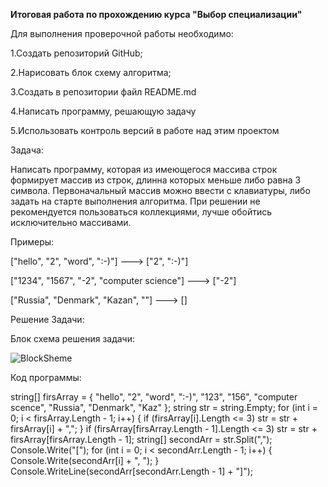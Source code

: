 **Итоговая работа по прохождению курса "Выбор специализации"**

Для выполнения проверочной работы необходимо:

1.Создать репозиторий GitHub;

2.Нарисовать блок схему алгоритма;

3.Создать в репозитории файл README.md

4.Написать программу, решающую задачу

5.Использовать контроль версий в работе над этим проектом

Задача:

Написать программу, которая из имеющегося массива строк формирует массив из строк, длинна которых меньше либо равна 3 символа. Первоначальный массив можно ввести с клавиатуры, либо задать на старте выполнения алгоритма. При решении не рекомендуется пользоваться коллекциями, лучше обойтись исключительно массивами.

Примеры:

["hello", "2", "word", ":-)"] ---> ["2", ":-)"]

["1234", "1567", "-2", "computer science"] ---> ["-2"]

["Russia", "Denmark", "Kazan", ""] ---> []


Решение Задачи:

Блок схема решения задачи:

![BlockSheme](https://user-images.githubusercontent.com/124388285/227772342-3c13adc8-9007-4490-989b-30fde7b48a25.jpg)


Код программы:

string[] firsArray = { "hello", "2", "word", ":-)", "123", "156", "computer scence", "Russia", "Denmark", "Kaz" };
string str = string.Empty;
for (int i = 0; i < firsArray.Length - 1; i++)
{
    if (firsArray[i].Length <= 3) str = str + firsArray[i] + ",";
}
if (firsArray[firsArray.Length - 1].Length <= 3) str = str + firsArray[firsArray.Length - 1];
string[] secondArr = str.Split(",");
Console.Write("[");
for (int i = 0; i < secondArr.Length - 1; i++)
{
    Console.Write(secondArr[i] + ", ");
}
Console.WriteLine(secondArr[secondArr.Length - 1] + "]");